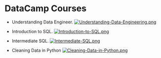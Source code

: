 # DataCamp Courses

- Understanding Data Engineer.
[![Understanding-Data-Engineering.png](https://i.postimg.cc/BQcDzN5D/Understanding-Data-Engineering.png)](https://postimg.cc/hfvfzL5P)

- Introduction to SQL.
[![Introduction-to-SQL.png](https://i.postimg.cc/52y0mmsf/Introduction-to-SQL.png)](https://postimg.cc/68stWCsP)

- Intermediate SQL.
[![Intermediate-SQL.png](https://i.postimg.cc/RFB421L6/Intermediate-SQL.png)](https://postimg.cc/bG37ttMp)


- Cleaning Data in Python
[![Cleaning-Data-in-Python.png](https://i.postimg.cc/bJ3WL1Cj/Cleaning-Data-in-Python.png)](https://postimg.cc/2bL0SLNH)







